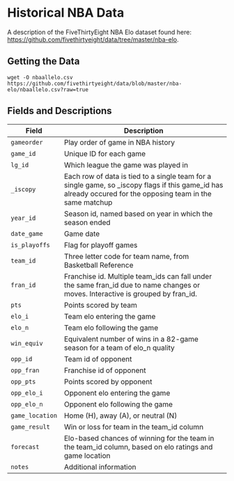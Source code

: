 # Historical NBA Data
A description of the FiveThirtyEight NBA Elo dataset found here: https://github.com/fivethirtyeight/data/tree/master/nba-elo.

## Getting the Data

    wget -O nbaallelo.csv https://github.com/fivethirtyeight/data/blob/master/nba-elo/nbaallelo.csv?raw=true

## Fields and Descriptions

Field | Description
---|---------
`gameorder` | Play order of game in NBA history
`game_id` | Unique ID for each game
`lg_id` | Which league the game was played in
`_iscopy` | Each row of data is tied to a single team for a single game, so _iscopy flags if this game_id has already occured for the opposing team in the same matchup
`year_id` | Season id, named based on year in which the season ended
`date_game` | Game date
`is_playoffs` | Flag for playoff games
`team_id` | Three letter code for team name, from Basketball Reference
`fran_id` | Franchise id. Multiple team_ids can fall under the same fran_id due to name changes or moves. Interactive is grouped by fran_id.
`pts` | Points scored by team
`elo_i` | Team elo entering the game
`elo_n` | Team elo following the game
`win_equiv` | Equivalent number of wins in a 82-game season for a team of elo_n quality
`opp_id` | Team id of opponent
`opp_fran` | Franchise id of opponent
`opp_pts` | Points scored by opponent
`opp_elo_i` | Opponent elo entering the game
`opp_elo_n` | Opponent elo following the game
`game_location` | Home (H), away (A), or neutral (N)
`game_result` | Win or loss for team in the team_id column
`forecast` | Elo-based chances of winning for the team in the team_id column, based on elo ratings and game location
`notes` | Additional information
